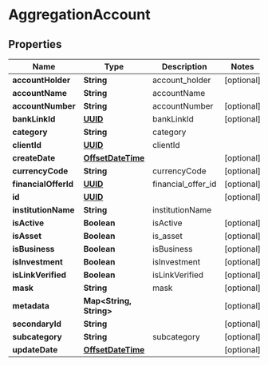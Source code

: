 
# AggregationAccount

## Properties
Name | Type | Description | Notes
------------ | ------------- | ------------- | -------------
**accountHolder** | **String** | account_holder |  [optional]
**accountName** | **String** | accountName | 
**accountNumber** | **String** | accountNumber |  [optional]
**bankLinkId** | [**UUID**](UUID.md) | bankLinkId |  [optional]
**category** | **String** | category | 
**clientId** | [**UUID**](UUID.md) | clientId | 
**createDate** | [**OffsetDateTime**](OffsetDateTime.md) |  |  [optional]
**currencyCode** | **String** | currencyCode |  [optional]
**financialOfferId** | [**UUID**](UUID.md) | financial_offer_id |  [optional]
**id** | [**UUID**](UUID.md) |  |  [optional]
**institutionName** | **String** | institutionName | 
**isActive** | **Boolean** | isActive |  [optional]
**isAsset** | **Boolean** | is_asset |  [optional]
**isBusiness** | **Boolean** | isBusiness |  [optional]
**isInvestment** | **Boolean** | isInvestment |  [optional]
**isLinkVerified** | **Boolean** | isLinkVerified |  [optional]
**mask** | **String** | mask |  [optional]
**metadata** | **Map&lt;String, String&gt;** |  |  [optional]
**secondaryId** | **String** |  |  [optional]
**subcategory** | **String** | subcategory |  [optional]
**updateDate** | [**OffsetDateTime**](OffsetDateTime.md) |  |  [optional]



